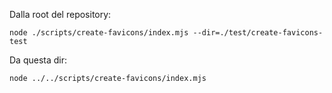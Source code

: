 
Dalla root del repository:

```
node ./scripts/create-favicons/index.mjs --dir=./test/create-favicons-test
```


Da questa dir:

```
node ../../scripts/create-favicons/index.mjs
```
